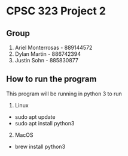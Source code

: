 # CPSC 323 Project 2

## Group

1. Ariel Monterrosas - 889144572
2. Dylan Martin - 886742394
3. Justin Sohn - 885830877

## How to run the program

This program will be running in python 3 to run

1. Linux

- sudo apt update
- sudo apt install python3

2. MacOS

- brew install python3
